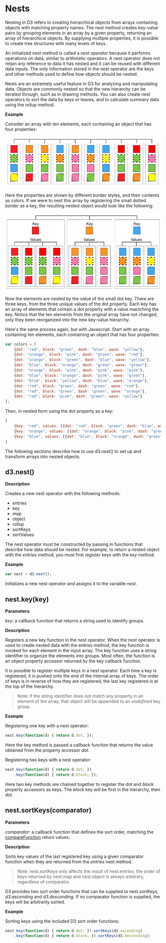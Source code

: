 # Nests

Nesting in D3 refers to creating hierarchical objects from arrays containing objects with matching property names. The nest method creates key-value pairs by grouping elements in an array by a given property, returning an array of hierarchical objects. By supplying multiple properties, it is possible to create tree structures with many levels of keys.

An initialized nest method is called a *nest operator* because it performs operations on data, similar to arithmetic operators. A nest operator does not retain any reference to data it has nested and it can be reused with different data inputs. The only information stored in the nest operator are the keys and other methods used to define how objects should be nested.

Nests are an extremely useful feature in D3 for analyzing and manipulating data. Objects are commonly nested so that the new hierarchy can be iterated through, such as in drawing methods. You can also create nest operators to sort the data by keys or leaves, and to calculate summary data using the rollup method.

**Example**

Consider an array with ten elements, each containing an object that has four properties:

![array with ten elements](nesting_color_array.jpg)

Here the properties are shown by different border styles, and their contents as colors. If we were to nest this array by registering the small dotted border as a key, the resulting nested object would look like the following:

![nested object](nesting_color_entries.jpg)

Now the elements are nested by the value of the small dot key. There are three keys, from the three unique values of the dot property. Each key has an array of elements that contain a dot property with a value mactching the key. Notice that the ten elements from the original array have not changed, only they been reorganized into the new key-value hierarchy.

Here's the same process again, but with Javascript. Start with an array containing ten elements, each containing an object that has four properties:

```javascript
var colors = [
	{dot: "red", block: "green", dash: "blue", wave: "yellow"},
	{dot: "orange", block: "pink", dash: "green", wave: "red"},
	{dot: "orange", block: "green", dash: "blue", wave: "yellow"},
	{dot: "blue", block: "orange", dash: "green", wave: "green"},
	{dot: "orange", block: "pink", dash: "pink", wave: "pink"},
	{dot: "blue", block: "orange", dash: "pink", wave: "green"},
	{dot: "blue", block: "yellow", dash: "blue", wave: "orange"},
	{dot: "red", block: "green", dash: "green", wave: "red"},
	{dot: "red", block: "green", dash: "green", wave: "orange"},
	{dot: "red", block: "pink", dash: "green", wave: "yellow"}
];
```

Then, in nested form using the dot property as a key:

```javascript
[
	{key: "red", values: [{dot: "red", block: "green", dash: "blue", wave: "yellow"}, {dot: "red", block: "green", dash: "green", wave: "red"}, {dot: "red", block: "green", dash: "green", wave: "orange"}, {dot: "red", block: "pink", dash: "green", wave: "yellow"}]},
	{key: "orange", values: [{dot: "orange", block: "pink", dash: "green", wave: "red"}, {dot: "orange", block: "green", dash: "blue", wave: "yellow"}, {dot: "orange", block: "pink", dash: "pink", wave: "pink"}]},
	{key: "blue", values: [{dot: "blue", block: "orange", dash: "green", wave: "green"}, {dot: "blue", block: "orange", dash: "pink", wave: "green"}, {dot: "blue", block: "yellow", dash: "blue", wave: "orange"}]}
]
```

The following sections describe how to use d3.nest() to set up and transform arrays into nested objects.


## d3.nest()

**Description**

Creates a new nest operator with the following methods:

- entries
- key
- map
- object
- rollup
- sortKeys
- sortValues

The nest operator must be constructed by passing in functions that describe how data should be nested. For example, to return a nested object with the *entries* method, you must first register keys with the *key* method.

**Example**

```javascript
var nest = d3.nest();
```

Initializes a new nest operator and assigns it to the variable *nest*.


## nest.key(key)

**Parameters**

*key*: a callback function that returns a string used to identify groups.

**Description**

Registers a new key function in the nest operator. When the nest operator is used to create nested data with the entries method, the key function is invoked for each element in the input array. The key function uses a string identifier to organize the elements into groups. Most often, the function is an object property accessor returned by the key callback function.

It is possible to register multiple keys in a nest operator. Each time a key is registered, it is pushed onto the end of the internal array of keys. The order of keys is in reverse of how they are registered; the last key registered is at the top of the hierarchy.

> Note: if the string identifier does not match any property in an element of the array, that object will be appended to an *undefined* key group.

**Example**

Registering one key with a nest operator:

```javascript
nest.key(function(d) { return d.dot; });
```

Here the key method is passed a callback function that returns the value obtained from the property accessor *dot*.

Registering two keys with a nest operator:

```javascript
nest.key(function(d) { return d.dot; })
	.key(function(d) { return d.block; });
```

Here two key methods are chained together to register the *dot* and *block* property accessors as keys. The *block* key will be first in the hierarchy, then *dot*.


## nest.sortKeys(comparator)

**Parameters**

*comparator*: a callback function that defines the sort order, matching the [compareFunction](https://developer.mozilla.org/en-US/docs/Web/JavaScript/Reference/Global_Objects/Array/sort#Description) return values. 

**Description**

Sorts key values of the last registered key using a given comparator function when they are returned from the *entries* nest method.

> Note: nest.sortKeys only affects the result of nest.entries; the order of keys returned by nest.map and nest.object is always arbitrary, regardless of comparator.

D3 provides two sort order functions that can be supplied to nest.sortKeys, *d3.ascending* and *d3.descending*. If no comparator function is supplied, the keys will be arbitrarily sorted.

**Example**

Sorting keys using the included D3 sort order functions:

```javascript
nest.key(function(d) { return d.dot; }).sortKeys(d3.ascending)
	.key(function(d) { return d.block; }).sortKeys(d3.descending);
```

